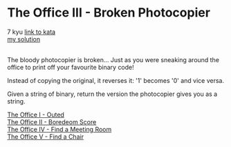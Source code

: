 # The Office III - Broken Photocopier
7 kyu
[link to kata](https://www.codewars.com/kata/57ed56657b45ef922300002b/train/javascript)
<br/>
[my solution]('./kata.js')
<br/>
<br/>
<p>The bloody photocopier is broken... Just as you were sneaking around the office to print off your favourite binary code!</p>
<p>Instead of copying the original, it reverses it: '1' becomes '0' and vice versa.</p>
<p>Given a string of binary, return the version the photocopier gives you as a string.</p>
<p><a href="https://www.codewars.com/kata/the-office-i-outed" data-turbolinks="false" target="_blank">The Office I - Outed</a><br>
<a href="https://www.codewars.com/kata/the-office-ii-boredom-score" data-turbolinks="false" target="_blank">The Office II - Boredeom Score</a><br>
<a href="https://www.codewars.com/kata/the-office-iv-find-a-meeting-room" data-turbolinks="false" target="_blank">The Office IV - Find a Meeting Room</a><br>
<a href="https://www.codewars.com/kata/the-office-v-find-a-chair" data-turbolinks="false" target="_blank">The Office V - Find a Chair</a><br></p>
